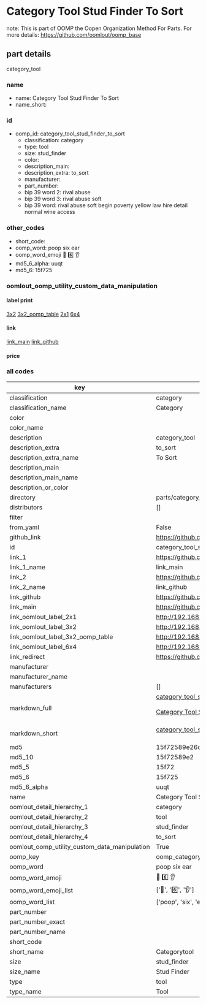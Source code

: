 # Category Tool Stud Finder To Sort  

note: This is part of OOMP the Oopen Organization Method For Parts. For more details: https://github.com/oomlout/oomp_base

##  part details
  



category_tool



### name
* name: Category Tool Stud Finder To Sort
* name_short: 
### id
* oomp_id: category_tool_stud_finder_to_sort
  * classification: category
  * type: tool
  * size: stud_finder
  * color: 
  * description_main: 
  * description_extra: to_sort
  * manufacturer: 
  * part_number: 
  * bip 39 word 2: rival abuse
  * bip 39 word 3: rival abuse soft
  * bip 39 word: rival abuse soft begin poverty yellow law hire detail normal wine access

### other_codes
* short_code: 
* oomp_word: poop six ear
* oomp_word_emoji :poop: :six: :ear:
* md5_6_alpha: uuqt
* md5_6: 15f725






### oomlout_oomp_utility_custom_data_manipulation
#### label print
[3x2](http://192.168.1.245:1112/?label=oomp%20uuqt)
[3x2_oomp_table](http://192.168.1.108:1112/?label=oomp%20uuqt)
[2x1](http://192.168.1.242:1112/?label=oomp%20uuqt)
[6x4](http://192.168.1.55:1112/?label=oomp%20uuqt)    

#### link

[link_main](https://github.com/oomlout/oomlout_oomp_version_1_messy/tree/main/parts/category_tool_stud_finder_to_sort) [link_github](https://github.com/oomlout/oomlout_oomp_version_1_messy/tree/main/parts/category_tool_stud_finder_to_sort)                             

#### price







### all codes 
| key | value |  
| --- | --- |  
| classification | category |  
| classification_name | Category |  
| color |  |  
| color_name |  |  
| description | category_tool |  
| description_extra | to_sort |  
| description_extra_name | To Sort |  
| description_main |  |  
| description_main_name |  |  
| description_or_color |   |  
| directory | parts/category_tool_stud_finder_to_sort |  
| distributors | [] |  
| filter |  |  
| from_yaml | False |  
| github_link | https://github.com/oomlout/oomlout_oomp_part_src/tree/main/parts/category_tool_stud_finder_to_sort |  
| id | category_tool_stud_finder_to_sort |  
| link_1 | https://github.com/oomlout/oomlout_oomp_version_1_messy/tree/main/parts/category_tool_stud_finder_to_sort |  
| link_1_name | link_main |  
| link_2 | https://github.com/oomlout/oomlout_oomp_version_1_messy/tree/main/parts/category_tool_stud_finder_to_sort |  
| link_2_name | link_github |  
| link_github | https://github.com/oomlout/oomlout_oomp_version_1_messy/tree/main/parts/category_tool_stud_finder_to_sort |  
| link_main | https://github.com/oomlout/oomlout_oomp_version_1_messy/tree/main/parts/category_tool_stud_finder_to_sort |  
| link_oomlout_label_2x1 | http://192.168.1.242:1112/?label=oomp%20uuqt |  
| link_oomlout_label_3x2 | http://192.168.1.245:1112/?label=oomp%20uuqt |  
| link_oomlout_label_3x2_oomp_table | http://192.168.1.108:1112/?label=oomp%20uuqt |  
| link_oomlout_label_6x4 | http://192.168.1.55:1112/?label=oomp%20uuqt |  
| link_redirect | https://github.com/oomlout/oomlout_oomp_version_1_messy/tree/main/parts/category_tool_stud_finder_to_sort |  
| manufacturer |  |  
| manufacturer_name |  |  
| manufacturers | [] |  
| markdown_full | [category_tool_stud_finder_to_sort](none)<br>[](none)<br>[Category Tool Stud Finder To Sort](none)<br><br> |  
| markdown_short | [category_tool_stud_finder_to_sort](none)<br><br> |  
| md5 | 15f72589e26c0fbffc5481459c804dd5 |  
| md5_10 | 15f72589e2 |  
| md5_5 | 15f72 |  
| md5_6 | 15f725 |  
| md5_6_alpha | uuqt |  
| name | Category Tool Stud Finder To Sort |  
| oomlout_detail_hierarchy_1 | category |  
| oomlout_detail_hierarchy_2 | tool |  
| oomlout_detail_hierarchy_3 | stud_finder |  
| oomlout_detail_hierarchy_4 | to_sort |  
| oomlout_oomp_utility_custom_data_manipulation | True |  
| oomp_key | oomp_category_tool_stud_finder_to_sort |  
| oomp_word | poop six ear |  
| oomp_word_emoji | :poop: :six: :ear: |  
| oomp_word_emoji_list | [':poop:', ':six:', ':ear:'] |  
| oomp_word_list | ['poop', 'six', 'ear'] |  
| part_number |  |  
| part_number_exact |  |  
| part_number_name |  |  
| short_code |  |  
| short_name | Categorytool |  
| size | stud_finder |  
| size_name | Stud Finder |  
| type | tool |  
| type_name | Tool |  
